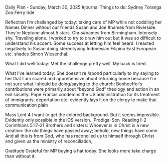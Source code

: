 Daily Plan - Sunday, March 30, 2025
#journal
Things to do:
Sydney
Toranga Zoo
Ferry ride


Reflection
I’m challenged by today:
taking care of MP while not coddling her
Names
Dinner without our friends
Susan and Joe #names from Riverside. They’re Neptune almost 5 stars. Chris#names from Birmingham. Intensely shy. Traveling alone. I worked to try to draw him out but it was so difficult to understand his accent. Some success at letting him feel heard. I reacted negatively to Susan doing stereotyping Indonesian Filipino East European etc. shades Simon Wiesenthal. 

What I did well today:
Met the challenge pretty well. My back is tired.

What I’ve learned today:
She doesn’t re /spond particularly to my saying to her that I am scared and apprehensive about returning home
because I’m not sure what I should be doing/saying to the church: Bonhoeffer’s contributions were primarily about “beyond God” theology and action in an evil society.
Pope Francis condemns the US administration for its treatment of immigrants, deportation etc.
evidently lays it on the clergy to make that communication plain

Mass
Lent 4
I want to get the colored background. But it seems impossible. Evidently only possible in the iOS version. 
Prodigal Son 
Reading II
2 Corinthians 5:17-21
Brothers and sisters:
Whoever is in Christ is a new creation:
the old things have passed away;
behold, new things have come.
And all this is from God,
who has reconciled us to himself through Christ
and given us the ministry of reconciliation,




Gratitude
Grateful for MP buying a hat today. She looks more take charge than without it.

